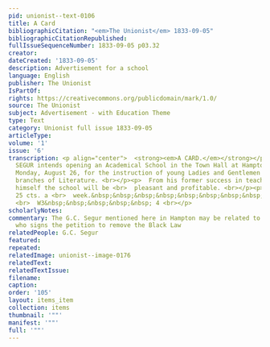 ```yaml
---
pid: unionist--text-0106
title: A Card
bibliographicCitation: "<em>The Unionist</em> 1833-09-05"
bibliographicCitationRepublished: 
fullIssueSequenceNumber: 1833-09-05 p03.32
creator: 
dateCreated: '1833-09-05'
description: Advertisement for a school
language: English
publisher: The Unionist
IsPartOf: 
rights: https://creativecommons.org/publicdomain/mark/1.0/
source: The Unionist
subject: Advertisement - with Education Theme
type: Text
category: Unionist full issue 1833-09-05
articleType: 
volume: '1'
issue: '6'
transcription: <p align="center">  <strong><em>A CARD.</em></strong></p><p>  G.C.
  SEGUR intends opening an Academical School in the Town Hall at Hampton, <br>  on
  Monday, August 26, for the instruction of young Ladies and Gentlemen in the <br>  various
  branches of Literature. <br></p><p>  From his former success in teaching, he flatters
  himself the school will be <br>  pleasant and profitable. <br></p><p>  Tuition,
  25 cts. a <br>  week.&nbsp;&nbsp;&nbsp;&nbsp;&nbsp;&nbsp;&nbsp;&nbsp;&nbsp;&nbsp;&nbsp;&nbsp;&nbsp;&nbsp;&nbsp;&nbsp;&nbsp;&nbsp;&nbsp;&nbsp;&nbsp;&nbsp;&nbsp;&nbsp;&nbsp;&nbsp;&nbsp;&nbsp;&nbsp;&nbsp;&nbsp;&nbsp;&nbsp;&nbsp;&nbsp;&nbsp;&nbsp;&nbsp;&nbsp;&nbsp;&nbsp;&nbsp;&nbsp;&nbsp;&nbsp;&nbsp;&nbsp;&nbsp;&nbsp;&nbsp;&nbsp;&nbsp;&nbsp;&nbsp;&nbsp;&nbsp;&nbsp;&nbsp;&nbsp;&nbsp;&nbsp;&nbsp;&nbsp;&nbsp;&nbsp;&nbsp;&nbsp;&nbsp;&nbsp;&nbsp;
  <br>  W3&nbsp;&nbsp;&nbsp;&nbsp;&nbsp; 4 <br></p>
scholarlyNotes: 
commentary: The G.C. Segur mentioned here in Hampton may be related to Abel Segur,
  who signs the petition to remove the Black Law
relatedPeople: G.C. Segur
featured: 
repeated: 
relatedImage: unionist--image-0176
relatedText: 
relatedTextIssue: 
filename: 
caption: 
order: '105'
layout: items_item
collection: items
thumbnail: '""'
manifest: '""'
full: '""'
---
```

